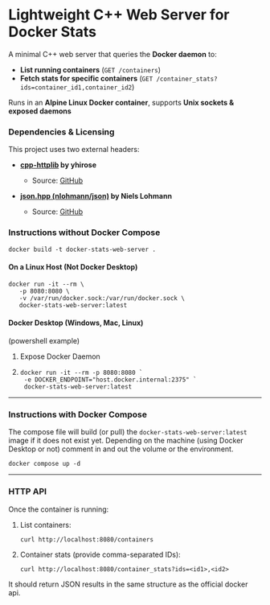 # Lightweight C++ Web Server for Docker Stats
A minimal C++ web server that queries the **Docker daemon** to:

- **List running containers** (`GET /containers`)
- **Fetch stats for specific containers** (`GET /container_stats?ids=container_id1,container_id2`)

Runs in an **Alpine Linux Docker container**, supports **Unix sockets & exposed daemons**

### Dependencies & Licensing

This project uses two external headers:

- **[cpp-httplib](https://github.com/yhirose/cpp-httplib) by yhirose**
   - Source: [GitHub](https://github.com/yhirose/cpp-httplib)

- **[json.hpp (nlohmann/json)](https://github.com/nlohmann/json) by Niels Lohmann**
   - Source: [GitHub](https://github.com/nlohmann/json)


### Instructions without Docker Compose

```shell
docker build -t docker-stats-web-server .
```

#### On a Linux Host (Not Docker Desktop)

```shell
docker run -it --rm \
   -p 8080:8080 \
   -v /var/run/docker.sock:/var/run/docker.sock \
   docker-stats-web-server:latest
```

#### Docker Desktop (Windows, Mac, Linux)

(powershell example)
1. Expose Docker Daemon
2. ```shell
   docker run -it --rm -p 8080:8080 `
    -e DOCKER_ENDPOINT="host.docker.internal:2375" `
    docker-stats-web-server:latest
    ```

---

### Instructions with Docker Compose

The compose file will build (or pull) the `docker-stats-web-server:latest` image if it does not exist yet.
Depending on the machine (using Docker Desktop or not) comment in and out the volume or the environment.

```shell
docker compose up -d
```

---


### HTTP API

Once the container is running:

1. List containers:
    ```shell
    curl http://localhost:8080/containers
    ```

2. Container stats (provide comma-separated IDs):
    ```shell
    curl http://localhost:8080/container_stats?ids=<id1>,<id2>
    ```

It should return JSON results in the same structure as the official docker api.
